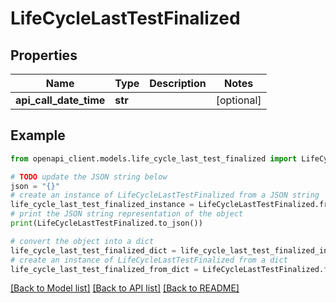 # LifeCycleLastTestFinalized


## Properties

Name | Type | Description | Notes
------------ | ------------- | ------------- | -------------
**api_call_date_time** | **str** |  | [optional] 

## Example

```python
from openapi_client.models.life_cycle_last_test_finalized import LifeCycleLastTestFinalized

# TODO update the JSON string below
json = "{}"
# create an instance of LifeCycleLastTestFinalized from a JSON string
life_cycle_last_test_finalized_instance = LifeCycleLastTestFinalized.from_json(json)
# print the JSON string representation of the object
print(LifeCycleLastTestFinalized.to_json())

# convert the object into a dict
life_cycle_last_test_finalized_dict = life_cycle_last_test_finalized_instance.to_dict()
# create an instance of LifeCycleLastTestFinalized from a dict
life_cycle_last_test_finalized_from_dict = LifeCycleLastTestFinalized.from_dict(life_cycle_last_test_finalized_dict)
```
[[Back to Model list]](../README.md#documentation-for-models) [[Back to API list]](../README.md#documentation-for-api-endpoints) [[Back to README]](../README.md)


